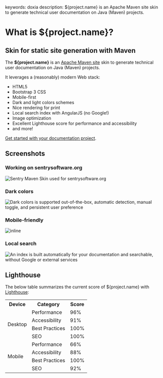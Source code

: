 keywords: doxia
description: ${project.name} is an Apache Maven site skin to generate technical user documentation on Java (Maven) projects.

# What is ${project.name}?

<!-- MACRO{toc|fromDepth=1|toDepth=2|id=toc} -->

## Skin for static site generation with Maven

The **${project.name}** is an [Apache Maven site](https://maven.apache.org/plugins/maven-site-plugin) skin to generate technical user documentation on Java (Maven) projects.

It leverages a (reasonably) modern Web stack:

* HTML5
* Bootstrap 3 CSS
* Mobile-first
* Dark and light colors schemes
* Nice rendering for print
* Local search index with AngularJS (no Google!)
* Image optimization
* Excellent Lighthouse score for performance and accessibility
* and more!

[Get started with your documentation project](start.html).

## Screenshots

### Working on sentrysoftware.org

![Sentry Maven Skin used for sentrysoftware.org](images/general-screenshot.png)

### Dark colors

![Dark colors is supported out-of-the-box, automatic detection, manual toggle, and persistent user preference](images/dark.png)

### Mobile-friendly

![inline](images/mobile-screenshot.png)

### Local search

![An index is built automatically for your documentation and searchable, without Google or external services](images/search-2.png)

## Lighthouse

The below table summarizes the current score of ${project.name} with [Lighthouse](https://developer.chrome.com/docs/lighthouse/overview):

<table>
<tr><th>Device</th><th>Category</th><th>Score</th></tr>
<tr class="success"><td rowspan="4">Desktop</td><td>Performance</td><td>96%</td></tr>
<tr><td>Accessibility</td><td>91%</td></tr>
<tr class="success"><td>Best Practices</td><td>100%</td></tr>
<tr class="success"><td>SEO</td><td>100%</td></tr>
<tr class="warning"><td rowspan="4">Mobile</td><td>Performance</td><td>66%</td></tr>
<tr><td>Accessibility</td><td>88%</td></tr>
<tr class="success"><td>Best Practices</td><td>100%</td></tr>
<tr class="success"><td>SEO</td><td>92%</td></tr>
</table>
